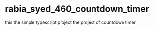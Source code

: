 # rabia_syed_460_countdown_timer
this the simple typescript project the project of countdown  timer 
